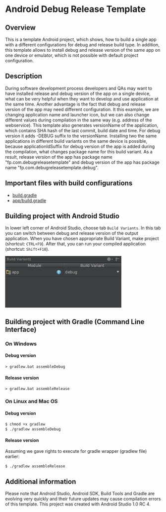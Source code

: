 Android Debug Release Template
===============================

## Overview

This is a template Android project, which shows, how to build a single app with a different configurations for debug and release build type.
In addition, this template allows to install debug and release version of the same app on one device or emulator, which is not possible with default project configuration.

## Description

During software development process developers and QAs may want to have installed release and debug version of the app on a single device,
what can be very helpful when they want to develop and use application at the same time.
Another advantage is the fact that debug and release version of the app may need different configuration.
It this example, we are changing application name and launcher icon,
but we can also change different values during compilation in the same way (e.g. address of the webservice).
This template also generates versionName of the application, which contains SHA hash of the last commit, build date and time.
For debug version it adds -DEBUG suffix to the versionName. Installing two the same applications in different build variants on the same device is possible,
because applicationIdSuffix for debug version of the app is added during the compilation, what changes package name for this build variant.
As a result, release version of the app has package name "fp.com.debugreleasetemplate" and debug version of the app has package name "fp.com.debugreleasetemplate.debug".

## Important files with build configurations

- [build.gradle](https://github.com/FutureProcessing/android-debug-release-template/blob/master/build.gradle)
- [app/build.gradle](https://github.com/FutureProcessing/android-debug-release-template/blob/master/app/build.gradle)

## Building project with Android Studio

In lower left corner of Android Studio, choose tab `Build Variants`. In this tab you can switch between debug and release version of the output application.
When you have chosen appropriate Build Variant, make project (shortcut: `CTRL+F9`). After that, you can run your compiled application (shortcut: `Shift+F10`).

![Screenshot](build_variants_screen.png "Screenshot")

## Building project with Gradle (Command Line Interface)

### On Windows

#### Debug version

```
> gradlew.bat assembleDebug
```

#### Release version

```
> gradlew.bat assembleRelease
```

### On Linux and Mac OS

#### Debug version

```
$ chmod +x gradlew
$ ./gradlew assembleDebug
```

#### Release version

Assuming we gave rights to execute for gradle wrapper (gradlew file) earlier:

```
$ ./gradlew assembleRelease
```

## Additional information

Please note that Android Studio, Android SDK, Build Tools and Gradle are evolving very quickly and their future updates may cause compilation errors of this template.
This project was created with Android Studio 1.0 RC 4.
